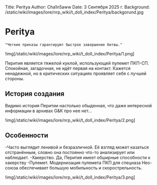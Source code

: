 Title: Peritya
Author: Cha1n5aww
Date: 3 Сентября 2025 г.
Background: /static/wiki/images/lore/nrp_wiki/t_doll_index/Peritya/backgorund.jpg

# Peritya
```
"Четкие приказы гарантируют быстрое завершение битвы."
```
!img[/static/wiki/images/lore/nrp_wiki/t_doll_index/Peritya/1.png]

Перития является тяжелой куклой, использующей пулемет ПКП-СП. Спокойная, загадочная, не идёт первая на контакт. Кажется ненадежной, но в критических ситуациях проявляет себя с лучшей стороны.

## История создания
Видимо история Перитии настолько обыденная, что даже интересной информации в архивах G&K про нее нет...

!img[/static/wiki/images/lore/nrp_wiki/t_doll_index/Peritya/2.png]

## Особенности
-Часто выглядит ленивой и безразличной. Её взгляд может казаться отстранённым, словно она постоянно что-то анализирует или наблюдает.
-Хакерство. Да, Перития имеет обширные способности к хакерству
-Пулемет. Модернизация пулемета ПКП для спецназа Нео-союза обеспечивает большую мобильность и скорострельность.

!img[/static/wiki/images/lore/nrp_wiki/t_doll_index/Peritya/3.png]
